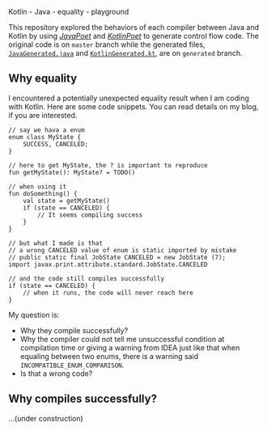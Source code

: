 Kotlin - Java - equality - playground

This repository explored the behaviors of each compiler between Java and Kotlin by using [*JavaPoet*](https://github.com/square/javapoet) and [*KotlinPoet*](https://github.com/square/kotlinpoet) to generate control flow code. The original code is on `master` branch while the generated files, [`JavaGenerated.java`]() and [`KotlinGenerated.kt`](), are on `generated` branch.

## Why equality
I encountered a potentially unexpected equality result when I am coding with Kotlin. Here are some code snippets.
You can read details on my blog, if you are interested.

```
// say we hava a enum 
enum class MyState {
    SUCCESS, CANCELED;
}

// here to get MyState, the ? is important to reproduce
fun getMyState(): MyState? = TODO()

// when using it
fun doSomething() {
    val state = getMyState()
    if (state == CANCELED) {
        // It seems compiling success
    }
}

// but what I made is that
// a wrong CANCELED value of enum is static imported by mistake
// public static final JobState CANCELED = new JobState (7);
import javax.print.attribute.standard.JobState.CANCELED

// and the code still compiles successfully
if (state == CANCELED) {
    // when it runs, the code will never reach here
}
```
My question is:
* Why they compile successfully?
* Why the compiler could not tell me unsuccessful condition at compilation time or giving a warning from IDEA just like that when equaling between two enums, there is a warning said `INCOMPATIBLE_ENUM_COMPARISON`.
* Is that a wrong code?

## Why compiles successfully?
...(under construction)

